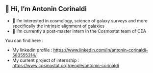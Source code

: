 ## 👋 Hi, I’m Antonin Corinaldi

- 👀 I’m interested in cosmology, science of galaxy surveys and more specifically the intrinsic alignment of galaxies
- 📗 I’m currently a post-master intern in the Cosmostat team of CEA

You can find here :
- My linkedin profile : https://www.linkedin.com/in/antonin-corinaldi-583555314/
- My current project of internship : https://www.cosmostat.org/people/antonin-corinaldi

  
<!---
antonincorinaldi/antonincorinaldi is a ✨ special ✨ repository because its `README.md` (this file) appears on your GitHub profile.
You can click the Preview link to take a look at your changes.
--->
